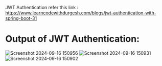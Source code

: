 JWT Authentication refer this link :  https://www.learncodewithdurgesh.com/blogs/jwt-authentication-with-spring-boot-31


# Output of JWT Authentication:

![Screenshot 2024-09-16 150956](https://github.com/user-attachments/assets/0f65c9fb-d1e8-46e2-83d2-7bc45c2ed80f)
![Screenshot 2024-09-16 150931](https://github.com/user-attachments/assets/b1e108f0-a15c-4484-8e85-3a43adbe2973)
![Screenshot 2024-09-16 150902](https://github.com/user-attachments/assets/4b8232e7-f381-4911-8d01-77d9d21d4f9f)

